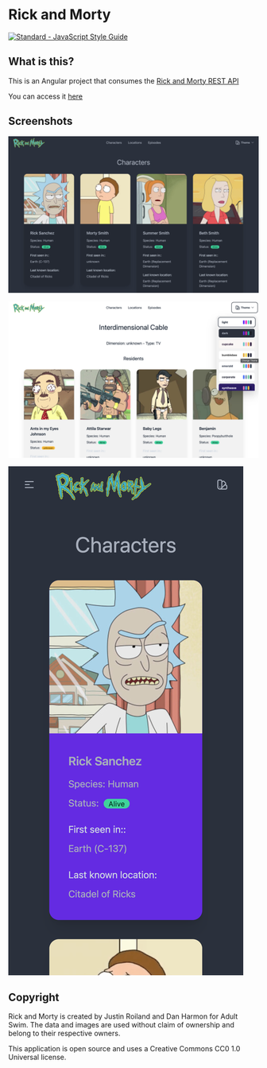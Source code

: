 # Rick and Morty

<a href="https://standardjs.com"><img src="https://img.shields.io/badge/code_style-standard-brightgreen.svg" alt="Standard - JavaScript Style Guide"></a>

## What is this?

This is an Angular project that consumes the [Rick and Morty REST API](https://rickandmortyapi.com/)

You can access it [here](https://rick-and-morty-production.up.railway.app/characters/page/1)

## Screenshots

![desktop-dark](./screenshots/desktop-dark.png)

![theming](./screenshots/theming.png)

![mobile-dark](./screenshots/mobile-dark.png)

## Copyright

Rick and Morty is created by Justin Roiland and Dan Harmon for Adult Swim. The data and images are used without claim of ownership and belong to their respective owners.

This application is open source and uses a Creative Commons CC0 1.0 Universal license.
